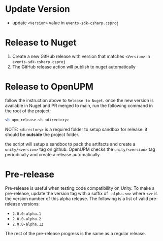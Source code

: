 Update Version
==========
* update `<Version>` value in `events-sdk-csharp.csproj`

Release to Nuget
==========
1. Create a new GitHub release with version that matches `<Version>` in `events-sdk-csharp.csproj`
2. The GitHub release action will publish to nuget automatically

Release to OpenUPM
==========
follow the instruction above to `Release to Nuget`. once the new version is available in Nuget and PR merged to main, run the following command in the root of the project:
```bash
sh upm_release.sh <directory>
```
NOTE: `<directory>` is a required folder to setup sandbox for release. it should be **outside** the project folder.

the script will setup a sandbox to pack the artifacts and create a `unity/<version>` tag on github. OpenUPM checks the `unity/<version>` tag periodically and create a release automatically.

Pre-release
==========
Pre-release is useful when testing code compatibility on Unity. To make a pre-release, update the version tag with a suffix of `-alpha.<v>` where `<v>` is the version number of this alpha release. The following is a list of valid pre-release versions:
* `2.0.0-alpha.1`
* `2.0.0-alpha.2`
* `2.0.0-alpha.12`

The rest of the pre-release progress is the same as a regular release.
